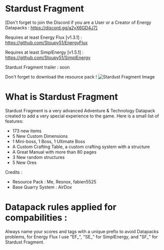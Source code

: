 # Stardust Fragment
[​Don't forget to join the Discord if you are a User or a Creator of Energy Datapacks : https://discord.gg/a2yX6GD4J7]

Requires at least Energy Flux [v1.3.1] : https://github.com/Stoupy51/EnergyFlux

Requires at least SimplEnergy [v1.5.1] : https://github.com/Stoupy51/SimplEnergy

Stardust Fragment trailer : soon

Don't forget to download the resource pack !
![Stardust Fragment Image](https://cdn.discordapp.com/attachments/547163400900444163/911990045366419466/StardustFragment.jpg)

# What is Stardust Fragment
Stardust Fragment is a very advanced Adventure & Technology Datapack created to add a very special experience to the game.
Here is a small list of features:
- 173 new items
- 5 New Custom Dimensions
- 1 Mini-boss, 1 Boss, 1 Ultimate Boss
- A Custom Crafting Table, a custom crafting system with a structure
- A Great Manual with more than 80 pages
- 3 New random structures
- 5 New Ores


Credits :
- Resource Pack : Me, Resnox, fabien5525
- Base Quarry System : AirDox

# Datapack rules applied for compabilities :
Always name your scores and tags with a unique prefix to avoid Datapacks problems,
for Energy Flux I use "EF_", "SE_" for SimplEnergy, and "SF_" for Stardust Fragment.
